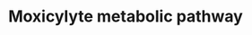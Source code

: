 ---
annotations:
- id: PW:0000124
  parent: regulatory pathway
  type: Pathway Ontology
  value: cellular detoxification pathway
- id: PW:0001229
  parent: classic metabolic pathway
  type: Pathway Ontology
  value: xenobiotic metabolic pathway
authors:
- Egonw
- Eweitz
description: Metabolism pathway of moxicylyte as it is observed in man, dog, cat,
  and rat.
last-edited: 2021-05-22
organisms:
- Homo sapiens
redirect_from:
- /index.php/Pathway:WP2537
- /instance/WP2537
revision: null
schema-jsonld:
- '@context': https://schema.org/
  '@id': https://wikipathways.github.io/pathways/WP2537.html
  '@type': Dataset
  creator:
    '@type': Organization
    name: WikiPathways
  description: Metabolism pathway of moxicylyte as it is observed in man, dog, cat,
    and rat.
  keywords:
  - DAM
  - DAM-G
  - DAM-S
  - MDAM
  - MDAM-G
  - MDAM-S
  - Moxisylyte
  license: CC0
  name: Moxicylyte metabolic pathway
seo: CreativeWork
title: Moxicylyte metabolic pathway
wpid: WP2537
---